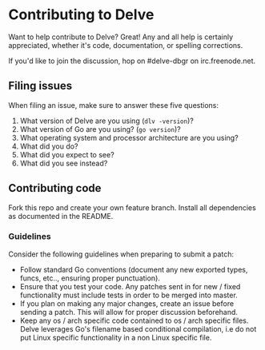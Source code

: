 # Contributing to Delve

Want to help contribute to Delve? Great! Any and all help is certainly appreciated, whether it's code, documentation, or spelling corrections.

If you'd like to join the discussion, hop on #delve-dbgr on irc.freenode.net.

## Filing issues

When filing an issue, make sure to answer these five questions:

1. What version of Delve are you using (`dlv -version`)?
2. What version of Go are you using? (`go version`)?
3. What operating system and processor architecture are you using?
4. What did you do?
5. What did you expect to see?
6. What did you see instead?

## Contributing code

Fork this repo and create your own feature branch. Install all dependencies as documented in the README.

### Guidelines

Consider the following guidelines when preparing to submit a patch:

* Follow standard Go conventions (document any new exported types, funcs, etc.., ensuring proper punctuation).
* Ensure that you test your code. Any patches sent in for new / fixed functionality must include tests in order to be merged into master.
* If you plan on making any major changes, create an issue before sending a patch. This will allow for proper discussion beforehand.
* Keep any os / arch specific code contained to os / arch specific files. Delve leverages Go's filename based conditional compilation, i.e do not put Linux specific functionality in a non Linux specific file.


